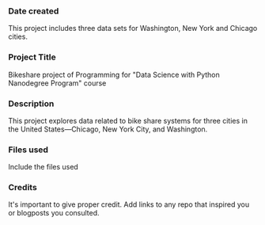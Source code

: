 ### Date created
This project includes three data sets for Washington, New York and Chicago cities.

### Project Title
Bikeshare project of Programming for "Data Science with Python Nanodegree Program" course

### Description
This project explores data related to bike share systems for three  cities in the United States—Chicago, New York City, and Washington. 

### Files used
Include the files used

### Credits
It's important to give proper credit. Add links to any repo that inspired you or blogposts you consulted.
